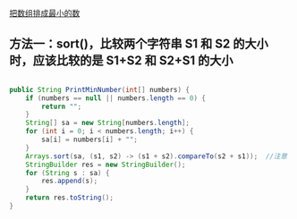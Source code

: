 [把数组排成最小的数](https://www.nowcoder.com/practice/8fecd3f8ba334add803bf2a06af1b993?tpId=13&tqId=11185&tPage=1&rp=1&ru=/ta/coding-interviews&qru=/ta/coding-interviews/question-ranking&from=cyc_github)

## 方法一：sort()，比较两个字符串 S1 和 S2 的大小时，应该比较的是 S1+S2 和 S2+S1 的大小

```java

public String PrintMinNumber(int[] numbers) {
    if (numbers == null || numbers.length == 0) {
        return "";
    }
    String[] sa = new String[numbers.length];
    for (int i = 0; i < numbers.length; i++) {
        sa[i] = numbers[i] + "";
    }
    Arrays.sort(sa, (s1, s2) -> (s1 + s2).compareTo(s2 + s1));  //注意
    StringBuilder res = new StringBuilder();
    for (String s : sa) {
        res.append(s);
    }
    return res.toString();
}

```
